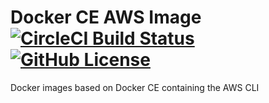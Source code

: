 # Docker CE AWS Image [![CircleCI Build Status](https://circleci.com/gh/JackD111/docker-ce-git-aws.svg?style=shield)](https://circleci.com/gh/JackD111/docker-ce-git-aws) [![GitHub License](https://img.shields.io/badge/license-MIT-blue.svg)](https://raw.githubusercontent.com/cibuilds/aws/master/LICENSE)

Docker images based on Docker CE containing the AWS CLI

